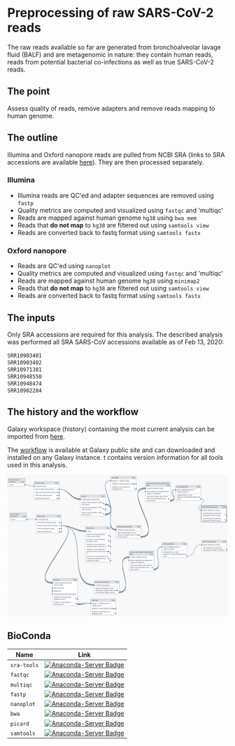 # Preprocessing of raw SARS-CoV-2 reads

The raw reads available so far are generated from bronchoalveolar lavage fluid (BALF) and are metagenomic in nature: they contain human reads, reads from potential bacterial co-infections as well as true SARS-CoV-2 reads.

## The point

Assess quality of reads, remove adapters and remove reads mapping to human genome.

## The outline

Illumina and Oxford nanopore reads are pulled from NCBI SRA (links to SRA accessions are available [here](https://www.ncbi.nlm.nih.gov/genbank/sars-cov-2-seqs/)). They are then processed separately.

### Illumina

 - Illumina reads are QC'ed and adapter sequences are removed using `fastp`
 - Quality metrics are computed and visualized using `fastqc`  and 'multiqc'
 - Reads are mapped against human genome `hg38` using `bwa mem`
 - Reads that **do not map** to `hg38` are filtered out using `samtools view`
 - Reads are converted back to fastq format using `samtools fastx`

### Oxford nanopore

 - Reads are QC'ed using `nanoplot`
 - Quality metrics are computed and visualized using `fastqc`  and 'multiqc'
 - Reads are mapped against human genome `hg38` using `minimap2`
 - Reads that **do not map** to `hg38` are filtered out using `samtools view`
 - Reads are converted back to fastq format using `samtools fastx`

## The inputs

Only SRA accessions are required for this analysis. The described analysis was performed all SRA SARS-CoV accessions available as of Feb 13, 2020:

```
SRR10903401
SRR10903402
SRR10971381
SRR10948550
SRR10948474
SRR10902284
```

## The history and the workflow

Galaxy workspace (history) containing the most current analysis can be imported from [here](https://usegalaxy.org/u/aun1/h/ncov-pp).

The [workflow](https://usegalaxy.org/u/aun1/w/ncov-pp) is available at Galaxy public site and can downloaded and installed on any Galaxy instance. t contains version information for all tools used in this analysis. 

![](pp_wf.png)

## BioConda

| Name | Link |
|------|----------------|
| `sra-tools` | [![Anaconda-Server Badge](https://anaconda.org/bioconda/sra-tools/badges/version.svg)](https://anaconda.org/bioconda/sra-tools) |
| `fastqc` | [![Anaconda-Server Badge](https://anaconda.org/bioconda/fastqc/badges/version.svg)](https://anaconda.org/bioconda/fastqc) |
| `multiqc` | [![Anaconda-Server Badge](https://anaconda.org/bioconda/multiqc/badges/version.svg)](https://anaconda.org/bioconda/multiqc) |
| `fastp` | [![Anaconda-Server Badge](https://anaconda.org/bioconda/fastp/badges/version.svg)](https://anaconda.org/bioconda/fastp) |
| `nanoplot` | [![Anaconda-Server Badge](https://anaconda.org/bioconda/nanoplot/badges/version.svg)](https://anaconda.org/bioconda/nanoplot) |
| `bwa` | [![Anaconda-Server Badge](https://anaconda.org/bioconda/bwa/badges/version.svg)](https://anaconda.org/bioconda/bwa) |
| `picard` | [![Anaconda-Server Badge](https://anaconda.org/bioconda/picard/badges/version.svg)](https://anaconda.org/bioconda/picard) |
| `samtools` | [![Anaconda-Server Badge](https://anaconda.org/bioconda/samtools/badges/version.svg)](https://anaconda.org/bioconda/samtools) |



